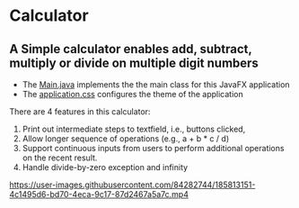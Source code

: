 # Calculator
## A Simple calculator enables **add**, **subtract**, **multiply** or **divide** on multiple digit numbers

* The [Main.java](src/application/Main.java) implements the the main class for this JavaFX application 
* The [application.css](src/application/application.css) configures the theme of the application

There are 4 features in this calculator:

1) Print out intermediate steps to textfield, i.e., buttons clicked,
2) Allow longer sequence of operations (e.g., a + b * c / d) 
3) Support continuous inputs from users to perform additional operations on the recent result.
4) Handle divide-by-zero exception and infinity








https://user-images.githubusercontent.com/84282744/185813151-4c1495d6-bd70-4eca-9c17-87d2467a5a7c.mp4

